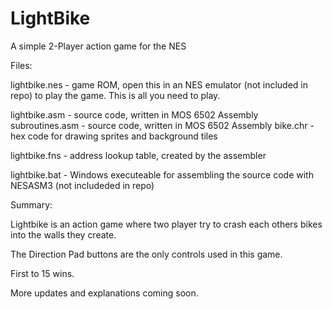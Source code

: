 # LightBike
A simple 2-Player action game for the NES

Files:

lightbike.nes   - game ROM, open this in an NES emulator (not included in repo) to play the game.  This is all you need to play.

lightbike.asm   - source code, written in MOS 6502 Assembly
subroutines.asm - source code, written in MOS 6502 Assembly
bike.chr        - hex code for drawing sprites and background tiles

lightbike.fns   - address lookup table, created by the assembler

lightbike.bat   - Windows executeable for assembling the source code with NESASM3 (not includeded in repo)




Summary:

Lightbike is an action game where two player try to crash each others bikes into the walls they create.

The Direction Pad buttons are the only controls used in this game.

First to 15 wins.



More updates and explanations coming soon.
